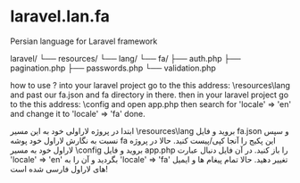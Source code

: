 # laravel.lan.fa
Persian language for Laravel framework

laravel/
└── resources/
    └── lang/
        └── fa/
            ├── auth.php
            ├── pagination.php
            ├── passwords.php
            └── validation.php
            
            
how to use ?
into your laravel project go to the this address: \resources\lang and past our fa.json and fa directory in there.
then in your laravel project go to the this address: \config and open app.php then search for 'locale' => 'en' and change it to 'locale' => 'fa'
done.




ابتدا در پروژه لاراولی خود به این مسیر \resources\lang بروید و فایل fa.json و سپس نسبت به نگارش لاراول خود پوشه fa این پکیج را آنجا کپی/پیست کنید.
حالا در پروژه لاراول خود به مسیر \config بروید و فایل app.php را باز کنید. در آن فایل دنبال عبارت 'locale' => 'en' بگردید و آن را به 'locale' => 'fa' تغییر دهید.
حالا تمام پیغام ها و ایمیل های لاراول فارسی شده است!
